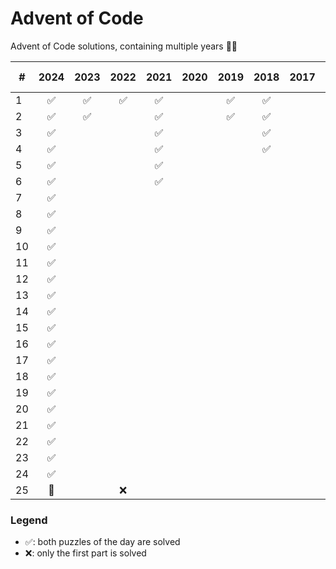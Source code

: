 # Advent of Code

Advent of Code solutions, containing multiple years 🎄✨

| #   | 2024 | 2023 | 2022 | 2021 | 2020 | 2019 | 2018 | 2017 | 2016 | 2015 🎄 |
| --- | :--: | :--: | :--: | :--: | :--: | :--: | :--: | :--: | :--: | :-----: |
| 1   |  ✅  |  ✅  |  ✅  |  ✅  |      |  ✅  |  ✅  |      |  ✅  |   ✅    |
| 2   |  ✅  |  ✅  |      |  ✅  |      |  ✅  |  ✅  |      |      |   ✅    |
| 3   |  ✅  |      |      |  ✅  |      |      |  ✅  |      |      |   ✅    |
| 4   |  ✅  |      |      |  ✅  |      |      |  ✅  |      |      |   ✅    |
| 5   |  ✅  |      |      |  ✅  |      |      |      |      |      |   ✅    |
| 6   |  ✅  |      |      |  ✅  |      |      |      |      |      |   ✅    |
| 7   |  ✅  |      |      |      |      |      |      |      |      |   ✅    |
| 8   |  ✅  |      |      |      |      |      |      |      |      |   ✅    |
| 9   |  ✅  |      |      |      |      |      |      |      |      |   ✅    |
| 10  |  ✅  |      |      |      |      |      |      |      |      |   ✅    |
| 11  |  ✅  |      |      |      |      |      |      |      |      |   ✅    |
| 12  |  ✅  |      |      |      |      |      |      |      |      |   ✅    |
| 13  |  ✅  |      |      |      |      |      |      |      |      |   ✅    |
| 14  |  ✅  |      |      |      |      |      |      |      |      |   ✅    |
| 15  |  ✅  |      |      |      |      |      |      |      |      |   ✅    |
| 16  |  ✅  |      |      |      |      |      |      |      |      |   ✅    |
| 17  |  ✅  |      |      |      |      |      |      |      |      |   ✅    |
| 18  |  ✅  |      |      |      |      |      |      |      |      |   ✅    |
| 19  |  ✅  |      |      |      |      |      |      |      |      |   ✅    |
| 20  |  ✅  |      |      |      |      |      |      |      |      |   ✅    |
| 21  |  ✅  |      |      |      |      |      |      |      |      |   ✅    |
| 22  |  ✅  |      |      |      |      |      |      |      |      |   ✅    |
| 23  |  ✅  |      |      |      |      |      |      |      |      |   ✅    |
| 24  |  ✅  |      |      |      |      |      |      |      |      |   ✅    |
| 25  |  🎄  |      |  ❌  |      |      |      |      |      |      |   🎄    |

### Legend

- ✅: both puzzles of the day are solved
- ❌: only the first part is solved
